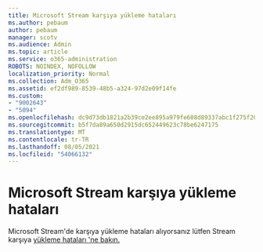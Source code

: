 ```yaml
---
title: Microsoft Stream karşıya yükleme hataları
ms.author: pebaum
author: pebaum
manager: scotv
ms.audience: Admin
ms.topic: article
ms.service: o365-administration
ROBOTS: NOINDEX, NOFOLLOW
localization_priority: Normal
ms.collection: Adm_O365
ms.assetid: ef2df989-8539-48b5-a324-97d2e09f14fe
ms.custom:
- "9002643"
- "5094"
ms.openlocfilehash: dc9d73db1821a2b39ce2ee895a979fe608d89337abc1f275f20db70175411e4c
ms.sourcegitcommit: b5f7da89a650d2915dc652449623c78be6247175
ms.translationtype: MT
ms.contentlocale: tr-TR
ms.lasthandoff: 08/05/2021
ms.locfileid: "54066132"
---
```

# <a name="microsoft-stream-upload-errors"></a>Microsoft Stream karşıya yükleme hataları

Microsoft Stream'de karşıya yükleme hataları alıyorsanız lütfen Stream karşıya [yükleme hataları 'ne bakın.](/stream/portal-understanding-upload-errors)
